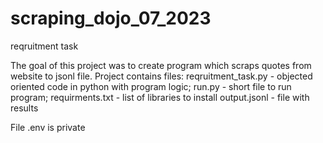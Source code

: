 # scraping_dojo_07_2023
reqruitment task

The goal of this project was to create program which scraps quotes from website to jsonl file.
Project contains files:
  reqruitment_task.py - objected oriented code in python with program logic;
  run.py - short file to run program;
  requirments.txt - list of libraries to install
  output.jsonl - file with results

File .env is private 
